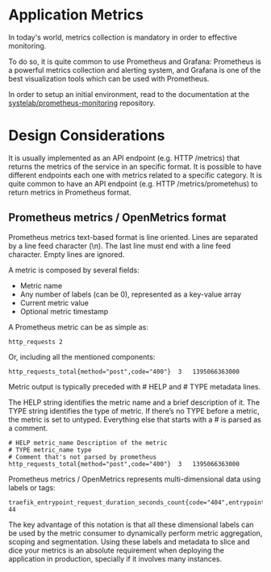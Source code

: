# Application Metrics

In today's world, metrics collection is mandatory in order to effective monitoring. 

To do so, it is quite common to use Prometheus and Grafana: Prometheus is a powerful metrics collection and alerting system, and Grafana is one of the best visualization 
tools which can be used with Prometheus. 

In order to setup an initial environment, read to the documentation at the [systelab/prometheus-monitoring](https://github.com/systelab/prometheus-monitoring) repository.

# Design Considerations
It is usually implemented as an API endpoint (e.g. HTTP /metrics) that returns the metrics of the service in an specific format.
It is possible to have different endpoints each one with metrics related to a specific category.
It is quite common to have an API endpoint (e.g. HTTP /metrics/prometehus) to return metrics in Prometheus format.


## Prometheus metrics / OpenMetrics format
Prometheus metrics text-based format is line oriented. Lines are separated by a line feed character (\n). 
The last line must end with a line feed character. Empty lines are ignored.

A metric is composed by several fields:

- Metric name
- Any number of labels (can be 0), represented as a key-value array
- Current metric value
- Optional metric timestamp

A Prometheus metric can be as simple as:

```
http_requests 2
```

Or, including all the mentioned components:

```
http_requests_total{method="post",code="400"}  3   1395066363000
```

Metric output is typically preceded with # HELP and # TYPE metadata lines.

The HELP string identifies the metric name and a brief description of it. The TYPE string identifies the type of metric. 
If there’s no TYPE before a metric, the metric is set to untyped. Everything else that starts with a # is parsed as a comment.

```
# HELP metric_name Description of the metric
# TYPE metric_name type
# Comment that's not parsed by prometheus
http_requests_total{method="post",code="400"}  3   1395066363000
```
Prometheus metrics / OpenMetrics represents multi-dimensional data using labels or tags:

```
traefik_entrypoint_request_duration_seconds_count{code="404",entrypoint="traefik",method="GET",protocol="http"} 44
```

The key advantage of this notation is that all these dimensional labels can be used by the metric consumer to dynamically 
perform metric aggregation, scoping and segmentation. Using these labels and metadata to slice and dice your metrics is 
an absolute requirement when deploying the application in production, specially if it involves many instances.

